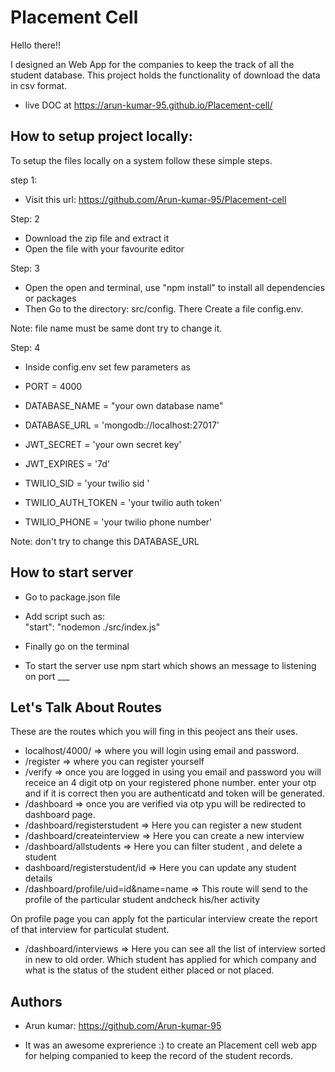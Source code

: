 
# Placement Cell

Hello there!! 
 
I designed an Web App for the companies to keep the track of all the student database. This project holds the functionality of download the data in csv format.

 - live DOC at https://arun-kumar-95.github.io/Placement-cell/


## How to setup project locally:

To setup the files locally on a system follow these simple steps.

step 1: 

- Visit this url: https://github.com/Arun-kumar-95/Placement-cell


Step: 2

- Download the zip file and extract it 
- Open the file with your favourite editor

Step: 3

- Open the open and terminal, use "npm install" to install all dependencies or packages
- Then Go to the directory: src/config. There Create a file config.env. 


Note: file name must be same dont try to change it.


Step: 4

- Inside config.env set few parameters as
- PORT = 4000
- DATABASE_NAME = "your own database name"
- DATABASE_URL = 'mongodb://localhost:27017'
- JWT_SECRET = 'your own secret key'
- JWT_EXPIRES = '7d'


- TWILIO_SID = 'your twilio sid '
- TWILIO_AUTH_TOKEN = 'your twilio auth token'
- TWILIO_PHONE = 'your twilio phone number'

Note: don't try to change this  DATABASE_URL





## How to start server

- Go to package.json file
- Add script such as:  
"start": "nodemon ./src/index.js"

- Finally go on the terminal 
- To start the server use npm start which shows an message to listening on port ___
## Let's Talk About Routes

These are the routes which you will fing in this peoject ans their uses.

- localhost/4000/ => where you will login using email and password.
- /register => where you can register yourself
- /verify => once you are logged in using you email and password you will receice an 4 digit otp on your registered phone number.
enter your otp and if it is correct then you are authenticatd and token will be generated.
- /dashboard => once you are verified via otp ypu will be redirected to dashboard page.
- /dashboard/registerstudent => Here you can register a new student
- /dashboard/createinterview => Here you can create a new interview
- /dashboard/allstudents => Here you can filter student , and delete a student
- dashboard/registerstudent/id => Here you can update any student details
- /dashboard/profile/uid=id&name=name  =>  This route will send to the profile of the particular student andcheck his/her activity

On profile page you can apply fot the particular interview create the report of that interview for particulat student.

- /dashboard/interviews => Here you can see all the list of interview sorted in new to old order. Which student has applied for which company and what is the status of the student either placed or not placed.


## Authors

- Arun kumar: https://github.com/Arun-kumar-95

- It was an awesome exprerience :) to create an Placement cell web app for helping companied to keep the record of the student records.


